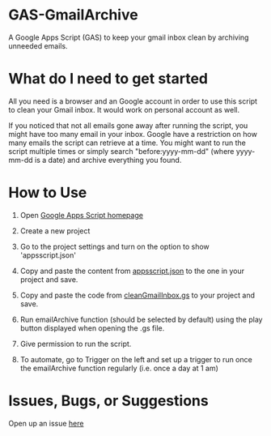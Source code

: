 # GAS-GmailArchive
A Google Apps Script (GAS) to keep your gmail inbox clean by archiving unneeded emails.

# What do I need to get started

All you need is a browser and an Google account in order to use this script to clean your Gmail inbox. It would work on personal account as well.

If you noticed that not all emails gone away after running the script, you might have too many email in your inbox. Google have a restriction on how many emails the script can retrieve at a time. You might want to run the script multiple times or simply search "before:yyyy-mm-dd" (where yyyy-mm-dd is a date) and archive everything you found.

# How to Use

1. Open [Google Apps Script homepage](https://script.google.com/home)

2. Create a new project

3. Go to the project settings and turn on the option to show 'appsscript.json'

4. Copy and paste the content from [appsscript.json](https://github.com/FlysonBot/GAS-GmailArchive/blob/main/appsscript.json) to the one in your project and save.

5. Copy and paste the code from [cleanGmailInbox.gs](https://github.com/FlysonBot/GAS-GmailArchive/blob/main/cleanGmailInbox.gs) to your project and save.

6. Run emailArchive function (should be selected by default) using the play button displayed when opening the .gs file.

7. Give permission to run the script.

8. To automate, go to Trigger on the left and set up a trigger to run once the emailArchive function regularly (i.e. once a day at 1 am)

# Issues, Bugs, or Suggestions

Open up an issue [here](https://github.com/FlysonBot/GAS-GmailArchive/issues)
